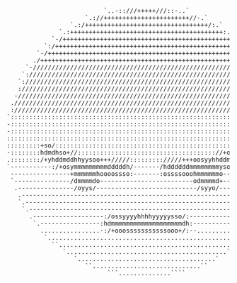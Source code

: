 <pre>
                                                                           
                          `..-::///+++++///::-..`                          
                     `.://+++++++++++++++++++++++//-.`                     
                 `.:/+++++++++++++++++++++++++++++++++/:.`                 
              `.:+++++++++++++++++++++++++++++++++++++++++:.               
            `-/+++++++++++++++++++++++++++++++++++++++++++++/-`            
          `:/+++++++++++++++++++++++++++++++++++++++++++++++++/:`          
        `-/+++++++++++++++++++++++++++++++++++++++++++++++++++++/-`        
       ./+++++++++++++++++++++++++++++++++++++++++++++++++++++++++/.       
     `-/////////////////////////////////////////////////////////////-`     
    `:///////////////////////////////////////////////////////////////:`    
   `://///////////////////////////////////////////////////////////////:`   
   :///////////////////////////////////////////////////////////////////:`  
  -/////////////////////////////////////////////////////////////////////-  
 .///////////////////////////////////////////////////////////////////////. 
 :///////////////////////////////////////////////////////////////////////: 
`:::::::::::::::::::::::::::::::::::::::::::::::::::::::::::::::::::::::::`
-:::::::::::::::::::::::::::::::::::::::::::::::::::::::::::::::::::::::::-
-:::::::::::::::::::::::::::::::::::::::::::::::::::::::::::::::::::::::::-
:::::::::::::::::::::::::::::::::::::::::::::::::::::::::::::::::::::::::::
:::::::::+so/:::::::::::::::::::::::::::::::::::::::::::::::::/os+:::::::::
-::::::::hdmdhso+//::::::::::::::::::::::::::::::::::::://+oshdmdh::::::::-
.::::::::/+yhddmddhhyysoo+++/////::::::::://///+++oosyyhhddmddhyo/::::::::.
`-----------:/+osymmmmmmmmmdddddh/-------/hddddddmmmmmmmmyso+/:-----------`
 ----------------+mmmmmmhoooossso:-------:ossssooohmmmmmmo---------------- 
 `---------------/dmmmmdo-------------------------odmmmmd+---------------` 
  .---------------/oyys/---------------------------/syyo/---------------.  
   .-------------------------------------------------------------------.   
   `.-----------------------------------------------------------------.`   
    `.---------------------------------------------------------------.     
      .-------------------:/ossyyyyhhhhyyyyysso/:-------------------.      
       `.----------------:hdmmmmmmmmmmmmmmmmmmmdh:----------------.`       
         ................-:/+ooosssssssssssooo+/:--...............         
          `.....................................................`          
            ``...............................................``            
               `...........................................`               
                  `.....................................`                  
                     ``.............................``                     
                           ```..............````                           

</pre>
